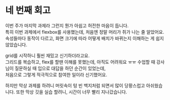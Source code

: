 # 네 번째 회고

이번 주가 마지막 과제라 그런지 뭔가 아쉽고 허전한 마음이 듭니다.  
특히 이번 과제에서 flexbox를 사용했는데, 처음엔 정말 머리가 쥐가 나는 줄 알았어요.  
속성들마다 동작이 다르고, 화면 크기에 따라 어떻게 배치가 바뀌는지 이해하는 게 쉽지 않았습니다.

grid를 시작하니 훨씬 재밌고 신기하더라고요.  
그리드를 복습하고, flex를 할땐 이해를 못했는데, 아직도 어려워요 ㅠㅠ
수업할 때 강사님이 질문하실 때 입으로 대답을 하던 순간이 있었는데,  
처음으로 그렇게 적극적으로 참여한 일이라 신기했어요.

하지만 막상 과제를 하려니 머릿속이 텅 빈 백지처럼 되면서 많이 당황스럽고 아쉬웠습니다.
또한 막상 깃을 실습 할려니, 시간이 너무 빨리 지나갔습니다.
